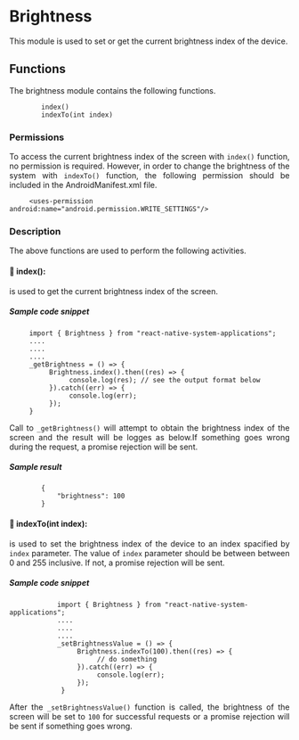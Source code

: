  # Brightness

 <p style = "text-align: justify">This module is used to set or get the current brightness index of the device.</p> 
 
 ## Functions

<p style = "text-align: justify">The brightness module contains the following functions.</p>

 ```
         index()
         indexTo(int index)
 ```
 

### Permissions
 <p style = "text-align: justify">To access the current brightness index of the screen with <code>index()</code> function, no permission is required. However, in order to change the brightness of the system with <code>indexTo()</code> function, the following permission should be included in the AndroidManifest.xml file.</p>
 
 ```
      <uses-permission android:name="android.permission.WRITE_SETTINGS"/>
```

### Description
<p style = "text-align: justify">The above functions are used to perform the following activities.</p>

#### &#x1F537; index(): 

<p style = "text-align: justify">is used to get the current brightness index of the screen.</p>

 ##### Sample code snippet
 
 ```
      import { Brightness } from "react-native-system-applications";
      ....
      ....
      ....
      _getBrightness = () => {
           Brightness.index().then((res) => {
                console.log(res); // see the output format below
           }).catch((err) => {
                console.log(err);
           });
      } 
 ```
 <p style = "text-align: justify">Call to  <code>_getBrightness()</code> will attempt to obtain the brightness index of the screen and the result will be logges as below.If something goes wrong during the request, a promise rejection will be sent.</p>
 
##### Sample result
```
        {
        	"brightness": 100
        }
```

#### &#x1F537; indexTo(int index): 
<p style = "text-align: justify">is used to set the brightness index of the device to an index spacified by <code>index</code> parameter. The value of <code>index</code> parameter should be between between 0 and 255 inclusive. If not, a promise rejection will be sent.</p>

##### Sample code snippet
```
            import { Brightness } from "react-native-system-applications";
            ....
            ....
            ....
            _setBrightnessValue = () => {
                 Brightness.indexTo(100).then((res) => {
                      // do something
                 }).catch((err) => {
                      console.log(err);
                 });
             } 
```
<p style = "text-align: justify">After the  <code>_setBrightnessValue()</code> function is called, the brightness of the screen will be set to <code>100</code> for successful requests or a promise rejection will be sent if something goes wrong.</p>
